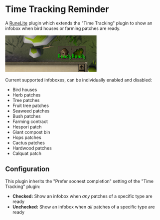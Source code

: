 # Time Tracking Reminder

A [RuneLite](https://runelite.net/) plugin which extends the "Time Tracking" plugin to show an infobox when
bird houses or farming patches are ready.

![Screenshot](./screenshot.png)

Current supported infoboxes, can be individually enabled and disabled:

- Bird houses
- Herb patches
- Tree patches
- Fruit tree patches
- Seaweed patches
- Bush patches
- Farming contract
- Hespori patch
- Giant compost bin
- Hops patches
- Cactus patches
- Hardwood patches
- Calquat patch

## Configuration

This plugin inherits the "Prefer soonest completion" setting of the "Time Tracking" plugin:

- **Checked:** Show an infobox when *any* patches of a specific type are ready
- **Unchecked:** Show an infobox when *all* patches of a specific type are ready
